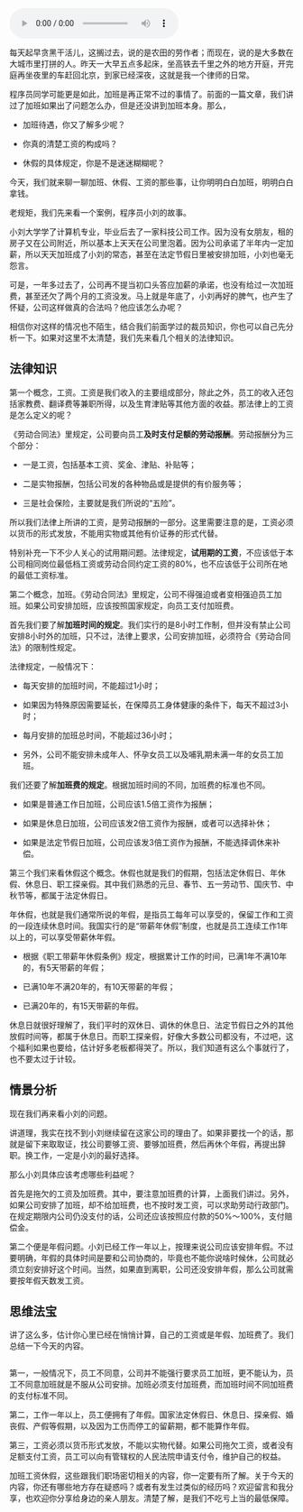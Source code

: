 <audio title="14 _ 加班、工资、休假，你知道多少？" src="https://static001.geekbang.org/resource/audio/52/d6/52cdcb6f926d2c12c76ade8a26a406d6.mp3" controls="controls"></audio> 
<p>每天起早贪黑干活儿，这搁过去，说的是农田的劳作者；而现在，说的是大多数在大城市里打拼的人。昨天一大早五点多起床，坐高铁去千里之外的地方开庭，开完庭再坐夜里的车赶回北京，到家已经深夜，这就是我一个律师的日常。</p><p>程序员同学可能更是如此，加班是再正常不过的事情了。前面的一篇文章，我们讲过了加班如果出了问题怎么办，但是还没讲到加班本身。那么，</p><ul>
<li>
<p>加班待遇，你又了解多少呢？</p>
</li>
<li>
<p>你真的清楚工资的构成吗？</p>
</li>
<li>
<p>休假的具体规定，你是不是迷迷糊糊呢？</p>
</li>
</ul><p>今天，我们就来聊一聊加班、休假、工资的那些事，让你明明白白加班，明明白白拿钱。</p><p>老规矩，我们先来看一个案例，程序员小刘的故事。</p><p>小刘大学学了计算机专业，毕业后去了一家科技公司工作。因为没有女朋友，租的房子又在公司附近，所以基本上天天在公司里泡着。因为公司承诺了半年内一定加薪，所以天天加班成了小刘的常态，甚至在法定节假日里被安排加班，小刘也毫无怨言。</p><p>可是，一年多过去了，公司再不提当初口头答应加薪的承诺，也没有给过一次加班费，甚至还欠了两个月的工资没发。马上就是年底了，小刘再好的脾气，也产生了怀疑，公司这样做真的合法吗？他应该怎么办呢？</p><p>相信你对这样的情况也不陌生，结合我们前面学过的裁员知识，你也可以自己先分析一下。如果对这里不太清楚，我们先来看几个相关的法律知识。</p><!-- [[[read_end]]] --><h2>法律知识</h2><p>第一个概念，工资。工资是我们收入的主要组成部分，除此之外，员工的收入还包括家教费、翻译费等兼职所得，以及生育津贴等其他方面的收益。那法律上的工资是怎么定义的呢？</p><p>《劳动合同法》里规定，公司要向员工<strong>及时支付足额的劳动报酬</strong>。劳动报酬分为三个部分：</p><ul>
<li>
<p>一是工资，包括基本工资、奖金、津贴、补贴等；</p>
</li>
<li>
<p>二是实物报酬，包括公司发的各种物品或是提供的有价服务等；</p>
</li>
<li>
<p>三是社会保险，主要就是我们所说的“五险”。</p>
</li>
</ul><p>所以我们法律上所讲的工资，是劳动报酬的一部分。这里需要注意的是，工资必须以货币的形式发放，不能用实物或其他有价证券的形式代替。</p><p>特别补充一下不少人关心的试用期问题。法律规定，<strong>试用期的工资</strong>，不应该低于本公司相同岗位最低档工资或劳动合同约定工资的80%，也不应该低于公司所在地的最低工资标准。</p><p>第二个概念，加班。《劳动合同法》里规定，公司不得强迫或者变相强迫员工加班。如果公司安排加班，应该按照国家规定，向员工支付加班费。</p><p>首先我们要了解<strong>加班时间的规定</strong>。我们实行的是8小时工作制，但并没有禁止公司安排8小时外的加班，只不过，法律上要求，公司安排加班，必须符合《劳动合同法》的限制性规定。</p><p>法律规定，一般情况下：</p><ul>
<li>
<p>每天安排的加班时间，不能超过1小时；</p>
</li>
<li>
<p>如果因为特殊原因需要延长，在保障员工身体健康的条件下，每天不超过3小时；</p>
</li>
<li>
<p>每月安排的加班总时间，不能超过36小时；</p>
</li>
<li>
<p>另外，公司不能安排未成年人、怀孕女员工以及哺乳期未满一年的女员工加班。</p>
</li>
</ul><p>我们还要了解<strong>加班费的规定</strong>。根据加班时间的不同，加班费的标准也不同。</p><ul>
<li>
<p>如果是普通工作日加班，公司应该1.5倍工资作为报酬；</p>
</li>
<li>
<p>如果是休息日加班，公司应该发2倍工资作为报酬，或者可以选择补休；</p>
</li>
<li>
<p>如果是法定节假日加班，公司应该发3倍工资作为报酬，不能选择调休来补偿。</p>
</li>
</ul><p>第三个我们来看休假这个概念。休假也就是我们的假期，包括法定休假日、年休假、休息日、职工探亲假。其中我们熟悉的元旦、春节、五一劳动节、国庆节、中秋节等，都属于法定休假日。</p><p>年休假，也就是我们通常所说的年假，是指员工每年可以享受的，保留工作和工资的一段连续休息时间。我国实行的是“带薪年休假”制度，也就是员工连续工作1年以上的，可以享受带薪休年假。</p><ul>
<li>
<p>根据《职工带薪年休假条例》规定，根据累计工作的时间，已满1年不满10年的，有5天带薪的年假；</p>
</li>
<li>
<p>已满10年不满20年的，有10天带薪的年假；</p>
</li>
<li>
<p>已满20年的，有15天带薪的年假。</p>
</li>
</ul><p>休息日就很好理解了，我们平时的双休日、调休的休息日、法定节假日之外的其他放假时间等，都属于休息日。而职工探亲假，好像大多数公司都没有，不过吧，这个福利如果也要给，估计好多老板都得哭了。所以，我们知道有这么个事就行了，也不要太过于计较。</p><h2>情景分析</h2><p>现在我们再来看小刘的问题。</p><p>讲道理，我实在找不到小刘继续留在这家公司的理由了。如果非要找一个的话，那就是留下来取取证，找公司要够工资、要够加班费，然后再休个年假，再提出辞职。换工作，一定是小刘的最好选择。</p><p>那么小刘具体应该考虑哪些利益呢？</p><p>首先是拖欠的工资及加班费。其中，要注意加班费的计算，上面我们讲过。另外，如果公司安排了加班，却不给加班费，也不按时发工资，可以求助劳动行政部门。在规定期限内公司仍没支付的话，公司还应该按照应付款的50%～100%，支付赔偿金。</p><p>第二个便是年假问题。小刘已经工作一年以上，按理来说公司应该安排年假。不过要明确，年假的具体时间是要和公司协商的，毕竟也不能你说啥时候休，公司就必须立刻安排好这个时间。当然，如果直到离职，公司还没安排年假，那么公司就需要按年假天数发工资。</p><h2>思维法宝</h2><p>讲了这么多，估计你心里已经在悄悄计算，自己的工资或是年假、加班费了。我们总结一下今天的内容。</p><p><img src="https://static001.geekbang.org/resource/image/74/b0/740b981d042b412ef67868c0293d27b0.jpg" alt=""></p><p>第一，一般情况下，员工不同意，公司并不能强行要求员工加班，更不能认为，员工不同意加班就是不服从公司安排。加班必须支付加班费，而加班时间不同加班费的支付标准不同。</p><p>第二，工作一年以上，员工便拥有了年假。国家法定休假日、休息日、探亲假、婚丧假、产假等假期，以及因为工伤而停工的留薪期，都不能算作年假。</p><p>第三，工资必须以货币形式发放，不能以实物代替。如果公司拖欠工资，或者没有足额支付工资，员工可以向有管辖权的人民法院申请支付令，维护自己的权益。</p><p>加班工资休假，这些跟我们职场密切相关的内容，你一定要有所了解。关于今天的内容，你还有哪些地方存在疑惑吗？或者有发生过类似的经历吗？欢迎留言和我分享，也欢迎你分享给身边的亲人朋友。清楚了解，是我们不吃亏上当的最低保障。</p><p></p>